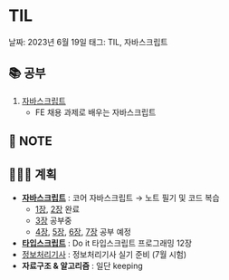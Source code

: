 # TIL

날짜: 2023년 6월 19일
태그: TIL, 자바스크립트

## 📚 공부

1. [자바스크립트](https://www.notion.so/Study-5ec41f9c011e4cec8becd44d37652964?pvs=21)
    - FE 채용 과제로 배우는 자바스크립트

## 📝 **NOTE**

## 👩🏻‍💻 계획

- **[자바스크립트](https://www.notion.so/Study-5ec41f9c011e4cec8becd44d37652964?pvs=21)**  : 코어 자바스크립트 → 노트 필기 및 코드 복습
    - [1장](https://www.notion.so/1-43b83db63e25494cb6540778ee9d1506?pvs=21), [2장](https://www.notion.so/2-811580b944f94fbd8f5ae87159a721ba?pvs=21)  완료
    - [3장](https://www.notion.so/3-this-133d4d8108bd41dbad73295102c4b04c?pvs=21) 공부중
    - [4장](https://www.notion.so/4-fe23c454db8d4ab191d24aa183e32e57?pvs=21), [5장](https://www.notion.so/5-1dadcc29186a45f098dca56612f43f53?pvs=21), [6장](https://www.notion.so/6-701d8468d4c243f28042f4572cfe53ae?pvs=21), [7장](https://www.notion.so/7-57aa71cb0640422981da5708a034e9bd?pvs=21) 공부 예정
- **[타입스크립트](https://www.notion.so/Study-5ec41f9c011e4cec8becd44d37652964?pvs=21)**  : Do it 타입스크립트 프로그래밍 12장
- [정보처리기사](https://www.notion.so/a2b699b61d374e028dc1653150419915?pvs=21) : 정보처리기사 실기 준비 (7월 시험)
- **자료구조 & 알고리즘** : 일단 keeping